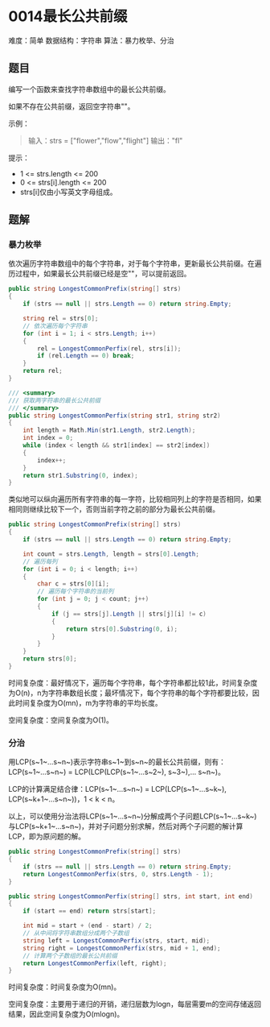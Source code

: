 # 0014最长公共前缀

难度：简单
数据结构：字符串
算法：暴力枚举、分治

## 题目

编写一个函数来查找字符串数组中的最长公共前缀。

如果不存在公共前缀，返回空字符串""。

示例：

> 输入：strs = ["flower","flow","flight"]
> 输出："fl"

提示：

- 1 &lt;= strs.length &lt;= 200
- 0 &lt;= strs[i].length &lt;= 200
- strs[i]仅由小写英文字母组成。

## 题解

### 暴力枚举

依次遍历字符串数组中的每个字符串，对于每个字符串，更新最长公共前缀。在遍历过程中，如果最长公共前缀已经是空""，可以提前返回。

``` csharp
public string LongestCommonPrefix(string[] strs)
{
    if (strs == null || strs.Length == 0) return string.Empty;

    string rel = strs[0];
    // 依次遍历每个字符串
    for (int i = 1; i < strs.Length; i++)
    {
        rel = LongestCommonPerfix(rel, strs[i]);
        if (rel.Length == 0) break;
    }
    return rel;
}

/// <summary>
/// 获取两字符串的最长公共前缀
/// </summary>
public string LongestCommonPerfix(string str1, string str2)
{
    int length = Math.Min(str1.Length, str2.Length);
    int index = 0;
    while (index < length && str1[index] == str2[index])
    {
        index++;
    }
    return str1.Substring(0, index);
}
```

类似地可以纵向遍历所有字符串的每一字符，比较相同列上的字符是否相同，如果相同则继续比较下一个，否则当前字符之前的部分为最长公共前缀。

``` csharp
public string LongestCommonPrefix(string[] strs)
{
    if (strs == null || strs.Length == 0) return string.Empty;

    int count = strs.Length, length = strs[0].Length;
    // 遍历每列
    for (int i = 0; i < length; i++)
    {
        char c = strs[0][i];
        // 遍历每个字符串的当前列
        for (int j = 0; j < count; j++)
        {
            if (j == strs[j].Length || strs[j][i] != c)
            {
                return strs[0].Substring(0, i);
            }
        }
    }
    return strs[0];
}
```

时间复杂度：最好情况下，遍历每个字符串，每个字符串都比较1此，时间复杂度为O(n)，n为字符串数组长度；最坏情况下，每个字符串的每个字符都要比较，因此时间复杂度为O(mn)，m为字符串的平均长度。

空间复杂度：空间复杂度为O(1)。

### 分治

用LCP(s~1~...s~n~)表示字符串s~1~到s~n~的最长公共前缀，则有：LCP(s~1~...s~n~) = LCP(LCP(LCP(s~1~...s~2~), s~3~),... s~n~)。

LCP的计算满足结合律：LCP(s~1~...s~n~) = LCP(LCP(s~1~...s~k~), LCP(s~k+1~...s~n~))，1 &lt; k &lt; n。

以上，可以使用分治法将LCP(s~1~...s~n~)分解成两个子问题LCP(s~1~...s~k~)与LCP(s~k+1~...s~n~)，并对子问题分别求解，然后对两个子问题的解计算LCP，即为原问题的解。

``` csharp
public string LongestCommonPrefix(string[] strs)
{
    if (strs == null || strs.Length == 0) return string.Empty;
    return LongestCommonPerfix(strs, 0, strs.Length - 1);
}

public string LongestCommonPerfix(string[] strs, int start, int end)
{
    if (start == end) return strs[start];

    int mid = start + (end - start) / 2;
    // 从中间将字符串数组分成两个子数组
    string left = LongestCommonPerfix(strs, start, mid);
    string right = LongestCommonPerfix(strs, mid + 1, end);
    // 计算两个子数组的最长公共前缀
    return LongestCommonPerfix(left, right);
}
```

时间复杂度：时间复杂度为O(mn)。

空间复杂度：主要用于递归的开销，递归层数为logn，每层需要m的空间存储返回结果，因此空间复杂度为O(mlogn)。
